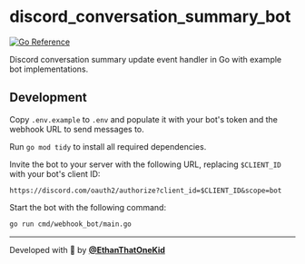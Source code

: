 # discord_conversation_summary_bot

[![Go Reference](https://pkg.go.dev/badge/github.com/ethanthatonekid/discord_conversation_summary_bot.svg)](https://pkg.go.dev/github.com/ethanthatonekid/discord_conversation_summary_bot)

Discord conversation summary update event handler in Go with example bot
implementations.

## Development

Copy `.env.example` to `.env` and populate it with your bot's token and the
webhook URL to send messages to.

Run `go mod tidy` to install all required dependencies.

Invite the bot to your server with the following URL, replacing
`$CLIENT_ID` with your bot's client ID:

```
https://discord.com/oauth2/authorize?client_id=$CLIENT_ID&scope=bot
```

Start the bot with the following command:

```sh
go run cmd/webhook_bot/main.go
```

<!-- TODO: Document `ngrok` usage for local development. -->

---

Developed with 💖 by [**@EthanThatOneKid**](https://etok.codes/)

